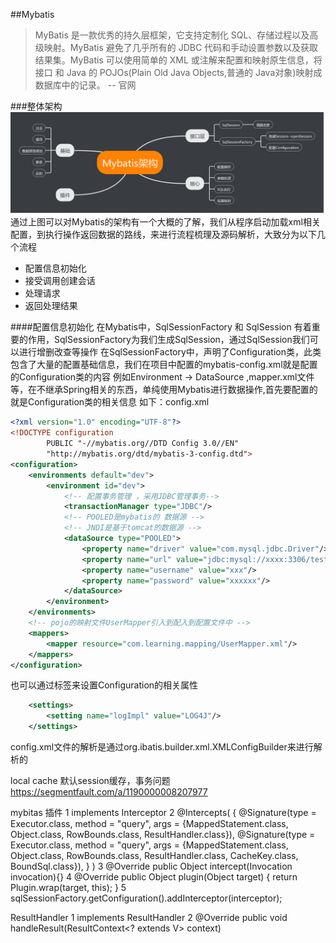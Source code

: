 ##Mybatis

> MyBatis 是一款优秀的持久层框架，它支持定制化 SQL、存储过程以及高级映射。MyBatis 避免了几乎所有的 
JDBC 代码和手动设置参数以及获取结果集。MyBatis 可以使用简单的 XML 或注解来配置和映射原生信息，将接口
和 Java 的 POJOs(Plain Old Java Objects,普通的 Java对象)映射成数据库中的记录。 -- 官网

###整体架构
![avatar](Mybatis架构.png)
通过上图可以对Mybatis的架构有一个大概的了解，我们从程序启动加载xml相关配置，到执行操作返回数据的路线，来进行流程梳理及源码解析，大致分为以下几个流程
- 配置信息初始化
- 接受调用创建会话
- 处理请求
- 返回处理结果

####配置信息初始化
在Mybatis中，SqlSessionFactory 和 SqlSession 有着重要的作用，SqlSessionFactory为我们生成SqlSession，通过SqlSession我们可以进行增删改查等操作
在SqlSessionFactory中，声明了Configuration类，此类包含了大量的配置基础信息，我们在项目中配置的mybatis-config.xml就是配置的Configuration类的内容
例如Environment -> DataSource ,mapper.xml文件等，在不继承Spring相关的东西，单纯使用Mybatis进行数据操作,首先要配置的就是Configuration类的相关信息
如下：config.xml

```xml
<?xml version="1.0" encoding="UTF-8"?>
<!DOCTYPE configuration
        PUBLIC "-//mybatis.org//DTD Config 3.0//EN"
        "http://mybatis.org/dtd/mybatis-3-config.dtd">
<configuration>
    <environments default="dev">
        <environment id="dev">
            <!-- 配置事务管理 ，采用JDBC管理事务-->
            <transactionManager type="JDBC"/>
            <!-- POOLED是mybatis的 数据源 -->
            <!-- JNDI是基于tomcat的数据源 -->
            <dataSource type="POOLED">
                <property name="driver" value="com.mysql.jdbc.Driver"/>
                <property name="url" value="jdbc:mysql://xxxx:3306/test"/>
                <property name="username" value="xxx"/>
                <property name="password" value="xxxxxx"/>
            </dataSource>
        </environment>
    </environments>
    <!-- pojo的映射文件UserMapper引入到配入到配置文件中 -->
    <mappers>
        <mapper resource="com.learning.mapping/UserMapper.xml"/>
    </mappers>
</configuration>
```
也可以通过<settings>标签来设置Configuration的相关属性
```xml
    <settings>
        <setting name="logImpl" value="LOG4J"/>
    </settings>
```

config.xml文件的解析是通过org.ibatis.builder.xml.XMLConfigBuilder来进行解析的

local cache 默认session缓存，事务问题
https://segmentfault.com/a/1190000008207977

mybitas 插件
1 implements Interceptor
2 @Intercepts(
      {
          @Signature(type = Executor.class, method = "query", args = {MappedStatement.class, Object.class, RowBounds.class, ResultHandler.class}),
          @Signature(type = Executor.class, method = "query", args = {MappedStatement.class, Object.class, RowBounds.class, ResultHandler.class, CacheKey.class, BoundSql.class}),
      }
  )
3  @Override public Object intercept(Invocation invocation){}
4 @Override public Object plugin(Object target) { return Plugin.wrap(target, this); }
5 sqlSessionFactory.getConfiguration().addInterceptor(interceptor);

ResultHandler
1 implements ResultHandler
2 @Override public void handleResult(ResultContext<? extends V> context) 